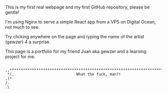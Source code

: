 This is my first real webpage and my first GitHub repository, please be gentle!

I'm using Nginx to serve a simple React app from a VPS on Digital Ocean, not much to see.

Try clicking anywhere on the page and typing the name of the artist (gewzer) 4 a surprise.

This page is a portfolio for my friend Juan aka gewzer and a learning project for me.



        ,,******************************************************************************,,,        
     *(,                            What the fuck, man?!                                   ,(*     
    /.                                                                                       .\    